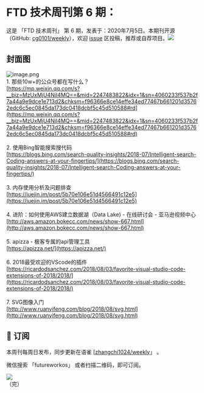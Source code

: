 # FTD 技术周刊第 6 期：
这是 「FTD 技术周刊」 第 6 期，发表于：2020年7月5日。本期刊开源（GitHub: [cg0101/weekly](https://github.com/cg0101/weekly)），欢迎 [issue](https://github.com/cg0101/weekly/issues) 区投稿，推荐或自荐项目。![](https://visitor-badge.glitch.me/badge?page_id=cg0101.weekly) <a href="https://www.linkedin.com/in/%E9%A9%B0-%E5%BC%A0-60669710a/">
        </a>
## 封面图


![image.png](https://cdn.nlark.com/yuque/0/2020/png/132503/1605582983351-1b0eb14a-0224-4dbf-b7a0-2826ee27ebbf.png#height=608&id=risD5&margin=%5Bobject%20Object%5D&name=image.png&originHeight=608&originWidth=1080&originalType=binary&size=1346491&status=done&style=none&width=1080)<br />1. 那些10w+的公众号都在写什么？ <br />[https://mp.weixin.qq.com/s?__biz=MzUxMjU4NjI4MQ==&mid=2247483822&idx=1&sn=4060233f537b2f7a44a9e9dce1e713d2&chksm=f96366e8ce14effe34ed77467b661201d35762edc6c5ec0845da173dc0418dcbf5c45d510588#rd](https://mp.weixin.qq.com/s?__biz=MzUxMjU4NjI4MQ==&mid=2247483822&idx=1&sn=4060233f537b2f7a44a9e9dce1e713d2&chksm=f96366e8ce14effe34ed77467b661201d35762edc6c5ec0845da173dc0418dcbf5c45d510588#rd)<br />
<br />2. 使用Bing智能搜索搜代码<br />[https://blogs.bing.com/search-quality-insights/2018-07/Intelligent-search-Coding-answers-at-your-fingertips/](https://blogs.bing.com/search-quality-insights/2018-07/Intelligent-search-Coding-answers-at-your-fingertips/)<br />
<br />3. 内存使用分析及问题排查<br />[https://juejin.im/post/5b70e106e51d4566491c12e5](https://juejin.im/post/5b70e106e51d4566491c12e5)<br />
<br />4. 进阶：如何使用AWS建立数据湖（Data Lake) - 在线研讨会 - 亚马逊视频中心<br />[http://aws.amazon.bokecc.com/news/show-667.html](http://aws.amazon.bokecc.com/news/show-667.html)<br />
<br />5. apizza - 极客专属的api管理工具<br />[https://apizza.net/](https://apizza.net/)<br />
<br />6. 2018最受欢迎的VScode的插件<br />[https://ricardodsanchez.com/2018/08/03/favorite-visual-studio-code-extensions-of-2018/2018/](https://ricardodsanchez.com/2018/08/03/favorite-visual-studio-code-extensions-of-2018/2018/)<br />
<br />7. SVG图像入门<br />[http://www.ruanyifeng.com/blog/2018/08/svg.html](http://www.ruanyifeng.com/blog/2018/08/svg.html)



## 📅 订阅
本周刊每周日发布，同步更新在语雀 [[zhangchi1024/weekly](https://www.yuque.com/zhangchi1024/weekly)」 。


微信搜索 「futureworkos」 或者扫描二维码，即可订阅。
<div align="left"> <img src="https://cdn.nlark.com/yuque/0/2021/jpeg/132503/1640750963398-e8538e9e-6b96-46f7-abff-c93b56bdd377.jpeg?x-oss-process=image%2Fwatermark%2Ctype_d3F5LW1pY3JvaGVp%2Csize_36%2Ctext_5byg6amw%2Ccolor_FFFFFF%2Cshadow_50%2Ct_80%2Cg_se%2Cx_10%2Cy_10%2Fresize%2Cw_426%2Climit_0" ></div>
    （完）